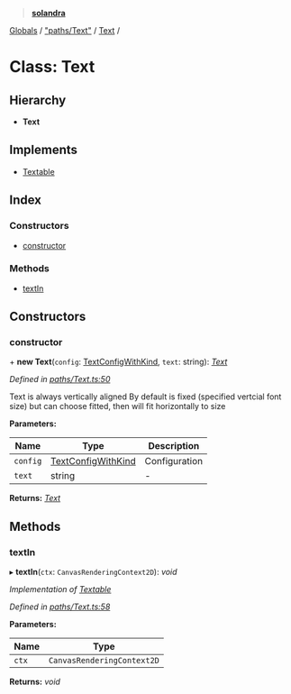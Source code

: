> **[solandra](../README.md)**

[Globals](../README.md) / ["paths/Text"](../modules/_paths_text_.md) / [Text](_paths_text_.text.md) /

# Class: Text

## Hierarchy

* **Text**

## Implements

* [Textable](../interfaces/_paths_index_.textable.md)

## Index

### Constructors

* [constructor](_paths_text_.text.md#constructor)

### Methods

* [textIn](_paths_text_.text.md#textin)

## Constructors

###  constructor

\+ **new Text**(`config`: [TextConfigWithKind](../modules/_paths_text_.md#textconfigwithkind), `text`: string): *[Text](_paths_text_.text.md)*

*Defined in [paths/Text.ts:50](https://github.com/jamesporter/solandra/blob/544e3ee/src/lib/paths/Text.ts#L50)*

Text is always vertically aligned
By default is fixed (specified vertcial font size) but can choose fitted, then will fit horizontally to size

**Parameters:**

Name | Type | Description |
------ | ------ | ------ |
`config` | [TextConfigWithKind](../modules/_paths_text_.md#textconfigwithkind) | Configuration  |
`text` | string | - |

**Returns:** *[Text](_paths_text_.text.md)*

## Methods

###  textIn

▸ **textIn**(`ctx`: `CanvasRenderingContext2D`): *void*

*Implementation of [Textable](../interfaces/_paths_index_.textable.md)*

*Defined in [paths/Text.ts:58](https://github.com/jamesporter/solandra/blob/544e3ee/src/lib/paths/Text.ts#L58)*

**Parameters:**

Name | Type |
------ | ------ |
`ctx` | `CanvasRenderingContext2D` |

**Returns:** *void*